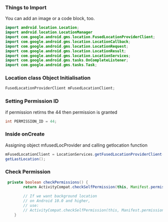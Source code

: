 ### Things to Import

You can add an image or a code block, too.

```java
import android.location.Location;
import android.location.LocationManager
import com.google.android.gms.location.FusedLocationProviderClient;
import com.google.android.gms.location.LocationCallback;
import com.google.android.gms.location.LocationRequest;
import com.google.android.gms.location.LocationResult;
import com.google.android.gms.location.LocationServices;
import com.google.android.gms.tasks.OnCompleteListener;
import com.google.android.gms.tasks.Task;
```

### Location class Object Initialisation 

```java
FusedLocationProviderClient mFusedLocationClient;
```

### Setting Permission ID

if permission retirns the 44 then permission is granted 

```java
int PERMISSION_ID = 44;
```

### Inside onCreate

Assigning object mfusedLocProvider
and calling getlocation function 

```java
mFusedLocationClient = LocationServices.getFusedLocationProviderClient(this);
getLastLocation();
```

### Check Permission 


```java
 private boolean checkPermissions() {
        return ActivityCompat.checkSelfPermission(this, Manifest.permission.ACCESS_COARSE_LOCATION) == PackageManager.PERMISSION_GRANTED && ActivityCompat.checkSelfPermission(this, Manifest.permission.ACCESS_FINE_LOCATION) == PackageManager.PERMISSION_GRANTED;
 
        // If we want background location
        // on Android 10.0 and higher,
        // use:
        // ActivityCompat.checkSelfPermission(this, Manifest.permission.ACCESS_BACKGROUND_LOCATION) == PackageManager.PERMISSION_GRANTED
    }
```

